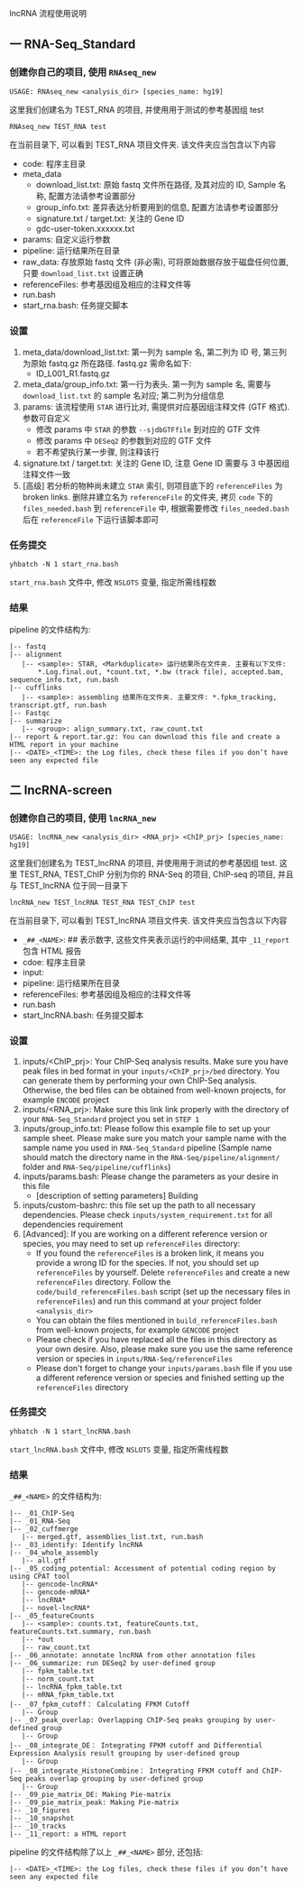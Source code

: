 lncRNA 流程使用说明

## 一 RNA-Seq_Standard
### 创建你自己的项目, 使用 `RNAseq_new`
```
USAGE: RNAseq_new <analysis_dir> [species_name: hg19]
```  
这里我们创建名为 TEST_RNA 的项目, 并使用用于测试的参考基因组 test  
```
RNAseq_new TEST_RNA test
```  
在当前目录下, 可以看到 TEST_RNA 项目文件夹. 该文件夹应当包含以下内容  
* code: 程序主目录
* meta_data
   + download_list.txt: 原始 fastq 文件所在路径, 及其对应的 ID, Sample 名称, 配置方法请参考设置部分
   + group_info.txt: 差异表达分析要用到的信息, 配置方法请参考设置部分
   + signature.txt / target.txt: 关注的 Gene ID
   + gdc-user-token.xxxxxx.txt
* params: 自定义运行参数
* pipeline: 运行结果所在目录
* raw_data: 存放原始 fastq 文件 (非必需), 可将原始数据存放于磁盘任何位置, 只要 `download_list.txt` 设置正确
* referenceFiles: 参考基因组及相应的注释文件等
* run.bash
* start_rna.bash: 任务提交脚本
### 设置
1. meta_data/download_list.txt: 第一列为 sample 名, 第二列为 ID 号, 第三列为原始 fastq.gz 所在路径. fastq.gz 需命名如下:
   * ID_L001_R1.fastq.gz
2. meta_data/group_info.txt: 第一行为表头. 第一列为 sample 名, 需要与 `download_list.txt` 的 sample 名对应; 第二列为分组信息
3. params: 该流程使用 `STAR` 进行比对, 需提供对应基因组注释文件 (GTF 格式). 参数可自定义
   * 修改 params 中 `STAR` 的参数 `--sjdbGTFfile` 到对应的 GTF 文件
   * 修改 params 中 `DESeq2` 的参数到对应的 GTF 文件
   * 若不希望执行某一步骤, 则注释该行
4. signature.txt / target.txt: 关注的 Gene ID, 注意 Gene ID 需要与 3 中基因组注释文件一致
5. [高级] 若分析的物种尚未建立 `STAR` 索引, 则项目底下的 `referenceFiles` 为 broken links. 删除并建立名为 `referenceFile` 的文件夹, 拷贝 `code` 下的 `files_needed.bash` 到 `referenceFile` 中, 根据需要修改 `files_needed.bash` 后在 `referenceFile` 下运行该脚本即可
### 任务提交
```
yhbatch -N 1 start_rna.bash
```
`start_rna.bash` 文件中, 修改 `NSLOTS` 变量, 指定所需线程数  
### 结果
pipeline 的文件结构为:   
```
|-- fastq
|-- alignment
   |-- <sample>: STAR, <Markduplicate> 运行结果所在文件夹. 主要有以下文件: 
       *.Log.final.out, *count.txt, *.bw (track file), accepted.bam, sequence_info.txt, run.bash
|-- cufflinks
   |-- <sample>: assembling 结果所在文件夹. 主要文件: *.fpkm_tracking, transcript.gtf, run.bash
|-- Fastqc
|-- summarize
   |-- <group>: align_summary.txt, raw_count.txt
|-- report & report.tar.gz: You can download this file and create a HTML report in your machine
|-- <DATE>_<TIME>: the Log files, check these files if you don’t have seen any expected file
```
## 二 lncRNA-screen
### 创建你自己的项目, 使用 `lncRNA_new`
```
USAGE: lncRNA_new <analysis_dir> <RNA_prj> <ChIP_prj> [species_name: hg19]
```  
这里我们创建名为 TEST_lncRNA 的项目, 并使用用于测试的参考基因组 test. 这里 TEST_RNA, TEST_ChIP 分别为你的 RNA-Seq 的项目, ChIP-seq 的项目, 并且与 TEST_lncRNA 位于同一目录下  
```
lncRNA_new TEST_lncRNA TEST_RNA TEST_ChIP test
```  
在当前目录下, 可以看到 TEST_lncRNA 项目文件夹. 该文件夹应当包含以下内容  
* ``_##_<NAME>``: ## 表示数字, 这些文件夹表示运行的中间结果, 其中 `_11_report` 包含 HTML 报告
* cdoe: 程序主目录
* input: 
* pipeline: 运行结果所在目录
* referenceFiles: 参考基因组及相应的注释文件等
* run.bash
* start_lncRNA.bash: 任务提交脚本
### 设置
1. inputs/<ChIP_prj>: Your ChIP-Seq analysis results. Make sure you have peak files in bed format in your `inputs/<ChIP_prj>/bed` directory. You can generate them by performing your own ChIP-Seq analysis. Otherwise, the bed files can be obtained from well-known projects, for example `ENCODE` project
2. inputs/<RNA_prj>: Make sure this link link properly with the directory of your `RNA-Seq_Standard` project you set in `STEP 1`
3. inputs/group_info.txt: Please follow this example file to set up your sample sheet. Please make sure you match your sample name with the sample name you used in `RNA-Seq_Standard` pipeline (Sample name should match the directory name in the `RNA-Seq/pipeline/alignment/` folder and `RNA-Seq/pipeline/cufflinks`)
4. inputs/params.bash: Please change the parameters as your desire in this file
   * [description of setting parameters] Building
5. inputs/custom-bashrc: this file set up the path to all necessary dependencies. Please check `inputs/system_requirement.txt` for all dependencies requirement
6. [Advanced]: If you are working on a different reference version or species, you may need to set up `referenceFiles` directory:
   * If you found the `referenceFiles` is a broken link, it means you provide a wrong ID for the species. If not, you should set up `referenceFiles` by yourself. Delete `referenceFiles` and create a new `referenceFiles` directory. Follow the `code/build_referenceFiles.bash` script (set up the necessary files in `referenceFiles`) and run this command at your project folder `<analysis_dir>`
   * You can obtain the files mentioned in `build_referenceFiles.bash` from well-known projects, for example `GENCODE` project
   * Please check if you have replaced all the files in this directory as your own desire. Also, please make sure you use the same reference version or species in `inputs/RNA-Seq/referenceFiles`
   * Please don't forget to change your `inputs/params.bash` file if you use a different reference version or species and finished setting up the `referenceFiles` directory
### 任务提交
```
yhbatch -N 1 start_lncRNA.bash
```
`start_lncRNA.bash` 文件中, 修改 `NSLOTS` 变量, 指定所需线程数  
### 结果
``_##_<NAME>`` 的文件结构为:   
```
|-- _01_ChIP-Seq
|-- _01_RNA-Seq
|-- _02_cuffmerge
   |-- merged.gtf, assemblies_list.txt, run.bash
|-- _03_identify: Identify lncRNA
|-- _04_whole_assembly
   |-- all.gtf
|-- _05_coding_potential: Accessment of potential coding region by using CPAT tool
   |-- gencode-lncRNA*
   |-- gencode-mRNA*
   |-- lncRNA*
   |-- novel-lncRNA*
|-- _05_featureCounts
   |-- <sample>: counts.txt, featureCounts.txt, featureCounts.txt.summary, run.bash
   |-- *out
   |-- raw_count.txt
|-- _06_annotate: annotate lncRNA from other annotation files
|-- _06_summarize: run DESeq2 by user-defined group
   |-- fpkm_table.txt
   |-- norm_count.txt
   |-- lncRNA_fpkm_table.txt
   |-- mRNA_fpkm_table.txt
|-- _07_fpkm_cutoff： Calculating FPKM Cutoff
   |-- Group
|-- _07_peak_overlap: Overlapping ChIP-Seq peaks grouping by user-defined group
   |-- Group
|-- _08_integrate_DE： Integrating FPKM cutoff and Differential Expression Analysis result grouping by user-defined group
   |-- Group
|-- _08_integrate_HistoneCombine： Integrating FPKM cutoff and ChIP-Seq peaks overlap grouping by user-defined group
   |-- Group
|-- _09_pie_matrix_DE: Making Pie-matrix
|-- _09_pie_matrix_peak: Making Pie-matrix
|-- _10_figures
|-- _10_snapshot
|-- _10_tracks
|-- _11_report: a HTML report
```
pipeline 的文件结构除了以上 ``_##_<NAME>`` 部分, 还包括:  
```
|-- <DATE>_<TIME>: the Log files, check these files if you don’t have seen any expected file
```

